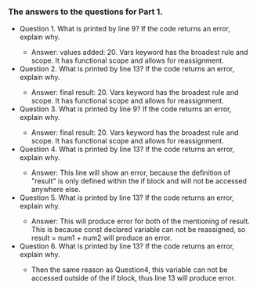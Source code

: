 ### The answers to the questions for Part 1. 

<ul> 
    <li>Question 1. What is printed by line 9? If the code returns an error, explain why. </li>
        <ul>
            <li>Answer: values added: 20. Vars keyword has the broadest rule and scope. It has functional scope and allows for reassignment.  
            </li>
        </ul>
    <li>Question 2. What is printed by line 13? If the code returns an error, explain why.  </li>
        <ul>
        <li>Answer: final result: 20. Vars keyword has the broadest rule and scope. It has functional scope and allows for reassignment.  
        </li>
        </ul>
    <li>Question 3. What is printed by line 9? If the code returns an error, explain why. </li>
        <ul>
        <li>Answer: final result: 20. Vars keyword has the broadest rule and scope. It has functional scope and allows for reassignment.  </li>
        </ul>
    <li> Question 4. What is printed by line 13? If the code returns an error, explain why.  </li>  
        <ul>
        <li>Answer: This line will show an error, because
        the definition of "result" is only defined within the 
        if block and will not be accessed anywhere else. </li>
        </ul>
    <li> Question 5. What is printed by line 13? If the code returns an error, explain why. </li>
        <ul>
        <li>Answer: This will produce error for both of the mentioning of result. This is because const declared variable can not be reassigned, so result = num1 + num2 will produce an error.  </li>
        </ul>
    <li> Question 6. What is printed by line 13? If the code returns an error, explain why.  </li>  
        <ul>
        <li>Then the same reason as Question4, this variable can not be accessed outside of the if block, thus line 13 will produce error.</li>
        </ul>
</ul>

